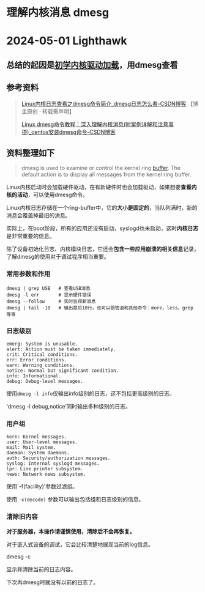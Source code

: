 # 理解内核消息 dmesg

# 2024-05-01 Lighthawk

## 总结的起因是[初学内核驱动加载](../Driver/初学内核驱动编译和加载.md)，用dmesg查看

## 参考资料

> [Linux内核日志查看之dmesg命令简介_dmesg日志怎么看-CSDN博客](https://blog.csdn.net/guotianqing/article/details/108401743) 【博主原创 · 转载需声明】
>
> [Linux dmesg命令教程：深入理解内核消息(附案例详解和注意事项)_centos安装dmesg命令-CSDN博客](https://blog.csdn.net/u012964600/article/details/136396941)

## 资料整理如下

> dmesg is used to examine or control the kernel ring [buffer](https://so.csdn.net/so/search?q=buffer&spm=1001.2101.3001.7020). The default action is to display all messages from the kernel ring buffer.

Linux内核启动时会加载硬件驱动，在有新硬件时也会加载驱动，如果想要**查看内核的活动**，可以使用dmesg命令。

Linux内核日志存储在一个ring-buffer中，它的**大小是固定的**，当队列满时，新的消息会覆盖掉最旧的消息。

实际上，在boot阶段，所有的应用还没有启动，syslogd也未启动，这时**内核日志**是非常重要的信息。

除了设备初始化日志、内核模块日志，它还会**包含一些应用崩溃的相关信息**记录，了解dmesg的使用对于调试程序相当重要。



### 常用参数和作用

```shell
dmesg | grep USB   # 查看USB消息
dmesg -l err       # 显示硬件错误
dmesg --follow     # 实时监视新消息
dmesg | tail -10   # 输出最后10行，也可以跟管道和其他命令：more，less，grep 等等
```



### 日志级别

```shell
emerg: System is unusable.
alert: Action must be taken immediately.
crit: Critical conditions.
err: Error conditions.
warn: Warning conditions.
notice: Normal but significant condition.
info: Informational.
debug: Debug-level messages.
```

使用`dmesg -l info`仅输出info级别的日志，这不包括更高级别的日志。

'dmesg -l debug,notice’同时输出多种级别的日志。



### 用户组

```shell
kern: Kernel messages.
user: User-level messages.
mail: Mail system.
daemon: System daemons.
auth: Security/authorization messages.
syslog: Internal syslogd messages.
lpr: Line printer subsystem.
news: Network news subsystem.
```

使用`-f(facility)'参数过滤组。

使用 `-x(decode)` 参数可以输出包括组和日志级别的信息。



### 清除旧内容

**对于服务器，本操作请谨慎使用，清除后不会再恢复。**

对于嵌入式设备的调试，它会比较清楚地展现当前的log信息。

dmesg -c

显示并清除当前的日志内容。

下次再dmesg时就没有以前的日志了。

